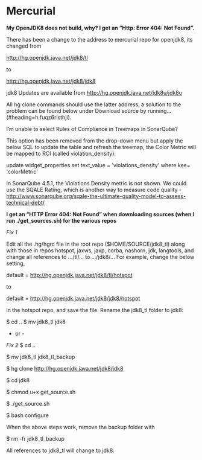 # Mercurial

**My OpenJDK8 does not build, why? I get an “Http: Error 404: Not Found”.**

There has been a change to the address to mercurial repo for openjdk8, its changed from

http://hg.openjdk.java.net/jdk8/tl

to 

http://hg.openjdk.java.net/jdk8/jdk8

jdk8 Updates are available from 
http://hg.openjdk.java.net/jdk8u/jdk8u

All hg clone commands should use the latter address, a solution to the problem can be found below under Download source by running... (#heading=h.fuqz6rlsthji).

I’m unable to select Rules of Compliance in Treemaps in SonarQube?

This option has been removed from the drop-down menu but apply the below SQL to update the table and refresh the treemap, the Color Metric will be mapped to RCI (called violation_density):

update widget_properties set text_value = 'violations_density' where kee= 'colorMetric’

In SonarQube 4.5.1, the Violations Density metric is not shown. We could use the SQALE Rating, which is another way to measure code quality - http://www.sonarqube.org/sqale-the-ultimate-quality-model-to-assess-technical-debt/ 

**I get an “HTTP Error 404: Not Found” when downloading sources  (when I run ./get_sources.sh) for the various repos**

*Fix 1*

Edit all the .hg/hgrc file in the root repo ($HOME/SOURCE/jdk8_tl) along with those in repos hotspot, jaxws, jaxp, corba, nashorn, jdk, langtools, and change all references to .../tl/... to .../jdk8/… For example, change the below setting,

default = http://hg.openjdk.java.net/jdk8/tl/hotspot

to 

default = http://hg.openjdk.java.net/jdk8/jdk8/hotspot

in the hotspot repo, and save the file. Rename the jdk8_tl folder to jdk8:

$ cd ..
$ mv jdk8_tl jdk8

- or -

*Fix 2*
$ cd ..

$ mv jdk8_tl jdk8_tl_backup

$ hg clone http://hg.openjdk.java.net/jdk8/jdk8

$ cd jdk8

$ chmod u+x get_source.sh

$ ./get_source.sh

$ bash configure

When the above steps work, remove the backup folder with

$ rm -fr jdk8_tl_backup

All references to jdk8_tl will change to jdk8. 